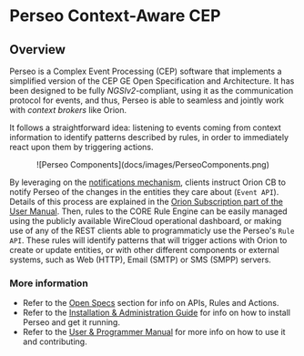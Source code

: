 # Perseo Context-Aware CEP

## Overview

Perseo is a Complex Event Processing (CEP) software that implements a simplified version of the CEP GE Open Specification and Architecture. It has been designed to be fully *NGSIv2*-compliant, using it as the communication protocol for events, and thus, Perseo is able to seamless and jointly work with *context brokers* like Orion.

It follows a straightforward idea: listening to events coming from context information to identify patterns described by rules, in order to immediately react upon them by triggering actions.

<div style="text-align:center">![Perseo Components](docs/images/PerseoComponents.png)</div>

By leveraging on the [notifications mechanism](http://fiware-orion.readthedocs.io/en/latest/user/walkthrough_apiv2/index.html#subscriptions), clients instruct Orion CB to notify Perseo of the changes in the entities they care about (`Event API`). Details of this process are explained in the [Orion Subscription part of the User Manual](user/index.md#orion-subscription). Then, rules to the CORE Rule Engine can be easily managed using the publicly available WireCloud operational dashboard, or making use of any of the REST clients able to programmaticly use the Perseo's `Rule API`. These rules will identify patterns that will trigger actions with Orion to create or update entities, or with other different components or external systems, such as Web (HTTP), Email (SMTP) or SMS (SMPP) servers.

### More information

- Refer to the [Open Specs](docs/API/index.md) section for info on APIs, Rules and Actions.
- Refer to the [Installation & Administration Guide](docs/admin/index.md) for info on how to install Perseo and get it running.
- Refer to the [User & Programmer Manual](docs/user/index.md) for more info on how to use it and contributing.
